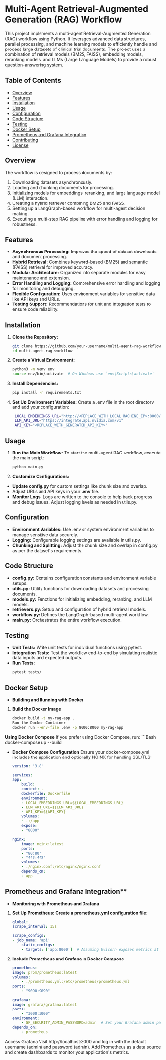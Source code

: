 # Multi-Agent Retrieval-Augmented Generation (RAG) Workflow

This project implements a multi-agent Retrieval-Augmented Generation (RAG) workflow using Python. It leverages advanced data structures, parallel processing, and machine learning models to efficiently handle and process large datasets of clinical trial documents. The project uses a combination of retrieval models (BM25, FAISS), embedding models, reranking models, and LLMs (Large Language Models) to provide a robust question-answering system.

## Table of Contents
- [Overview](#overview)
- [Features](#features)
- [Installation](#installation)
- [Usage](#usage)
- [Configuration](#configuration)
- [Code Structure](#code-structure)
- [Testing](#testing)
- [Docker Setup](#docker-setup)
- [Prometheus and Grafana Integration](#prometheus-and-grafana-integration)
- [Contributing](#contributing)
- [License](#license)

## Overview

The workflow is designed to process documents by:
1. Downloading datasets asynchronously.
2. Loading and chunking documents for processing.
3. Initializing models for embeddings, reranking, and large language model (LLM) interaction.
4. Creating a hybrid retriever combining BM25 and FAISS.
5. Setting up a LangGraph-based workflow for multi-agent decision making.
6. Executing a multi-step RAG pipeline with error handling and logging for robustness.

## Features

- **Asynchronous Processing:** Improves the speed of dataset downloads and document processing.
- **Hybrid Retrieval:** Combines keyword-based (BM25) and semantic (FAISS) retrieval for improved accuracy.
- **Modular Architecture:** Organized into separate modules for easy maintenance and extension.
- **Error Handling and Logging:** Comprehensive error handling and logging for monitoring and debugging.
- **Flexible Configuration:** Uses environment variables for sensitive data like API keys and URLs.
- **Testing Support:** Recommendations for unit and integration tests to ensure code reliability.

## Installation

1. **Clone the Repository:**
   ```bash
   git clone https://github.com/your-username/multi-agent-rag-workflow.git
   cd multi-agent-rag-workflow
2. **Create a Virtual Environment:**
	```bash
	python3 -m venv env
	source env/bin/activate  # On Windows use `env\Scripts\activate`
3. **Install Dependencies:**
	``` bash
	pip install -r requirements.txt
4. **Set Up Environment Variables:** Create a .env file in the root directory and add 
   your configuration:
   ```bash
	LOCAL_EMBEDDINGS_URL="http://<REPLACE_WITH_LOCAL_MACHINE_IP>:8000/v1"
	LLM_API_URL="https://integrate.api.nvidia.com/v1"
	API_KEY="<REPLACE_WITH_GENERATED_API_KEY>"
## Usage
1. **Run the Main Workflow:** To start the multi-agent RAG workflow, execute the main script:
	```bash
	python main.py
2. **Customize Configurations:**
- **Update config.py** for custom settings like chunk size and overlap.
- Adjust URLs and API keys in your **.env** file.
- **Monitor Logs:** Logs are written to the console to help track progress and debug issues. Adjust logging levels as needed in utils.py.

## Configuration
- **Environment Variables:** Use .env or system environment variables to manage sensitive data securely.
- **Logging:** Configurable logging settings are available in utils.py.
- **Chunking and Splitting:** Adjust the chunk size and overlap in config.py as per the dataset's requirements.

## Code Structure
- **config.py:** Contains configuration constants and environment variable setups.
- **utils.py:** Utility functions for downloading datasets and processing documents.
- **models.py:** Functions for initializing embedding, reranking, and LLM models.
- **retrievers.py:** Setup and configuration of hybrid retrieval models.
- **workflow.py:** Defines the LangGraph-based multi-agent workflow.
- **main.py:** Orchestrates the entire workflow execution.

## Testing
- **Unit Tests:** Write unit tests for individual functions using pytest.
- **Integration Tests:** Test the workflow end-to-end by simulating realistic data inputs and expected outputs.
- **Run Tests:**
	```bash
	pytest tests/

## Docker Setup
- **Building and Running with Docker**
1. **Build the Docker Image**
	```Bash
	docker build -t my-rag-app .
	Run the Docker Container
	docker run --env-file .env -p 8000:8000 my-rag-app

**Using Docker Compose**
If you prefer using Docker Compose, run:
	```Bash
	docker-compose up --build


- **Docker Compose Configuration**
Ensure your docker-compose.yml includes the application and optionally NGINX for handling SSL/TLS:
	```yaml
	version: '3.8'

	services:
	app:
		build:
		context: .
		dockerfile: Dockerfile
		environment:
		- LOCAL_EMBEDDINGS_URL=${LOCAL_EMBEDDINGS_URL}
		- LLM_API_URL=${LLM_API_URL}
		- API_KEY=${API_KEY}
		volumes:
		- .:/app
		expose:
		- "8000"

	nginx:
		image: nginx:latest
		ports:
		- "80:80"
		- "443:443"
		volumes:
		- ./nginx.conf:/etc/nginx/nginx.conf
		depends_on:
		- app

## Prometheus and Grafana Integration**
- **Monitoring with Prometheus and Grafana**
1. **Set Up Prometheus: Create a prometheus.yml configuration file:**
	```yaml
	global:
	scrape_interval: 15s

	scrape_configs:
	- job_name: 'api'
		static_configs:
		- targets: ['app:8000']  # Assuming Uvicorn exposes metrics at /metrics

2. **Include Prometheus and Grafana in Docker Compose**
	```yaml
	prometheus:
	image: prom/prometheus:latest
	volumes:
		- ./prometheus.yml:/etc/prometheus/prometheus.yml
	ports:
		- "9090:9090"

	grafana:
	image: grafana/grafana:latest
	ports:
		- "3000:3000"
	environment:
		- GF_SECURITY_ADMIN_PASSWORD=admin  # Set your Grafana admin password
	depends_on:
		- prometheus

Access Grafana
Visit http://localhost:3000 and log in with the default username (admin) and password (admin). Add Prometheus as a data source and create dashboards to monitor your application's metrics.